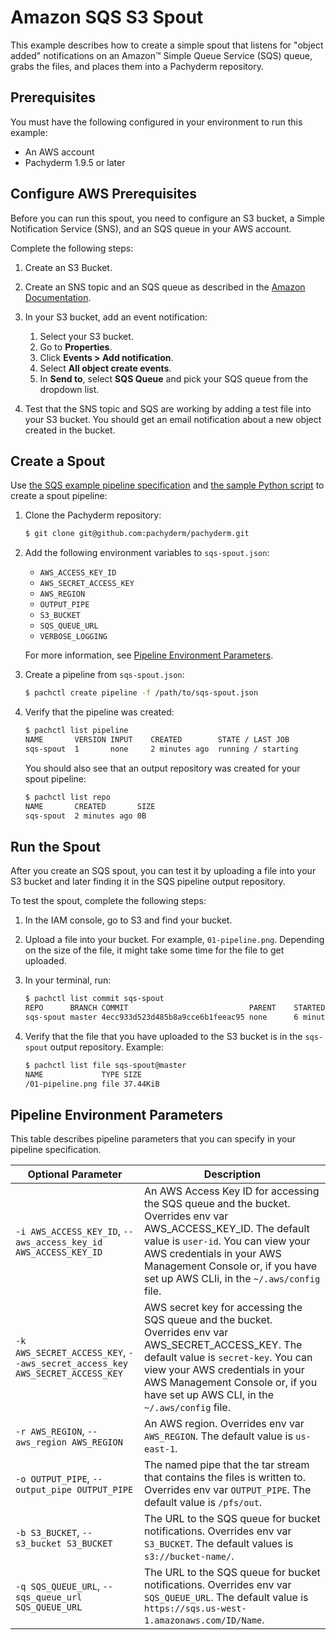 # Amazon SQS S3 Spout

This example describes how to create a simple spout that listens for "object
added" notifications on an Amazon™ Simple Queue Service (SQS) queue, grabs the
files, and places them into a Pachyderm repository.

## Prerequisites

You must have the following configured in your environment to run this example:

-   An AWS account
-   Pachyderm 1.9.5 or later

## Configure AWS Prerequisites

Before you can run this spout, you need to configure an S3 bucket, a Simple
Notification Service (SNS), and an SQS queue in your AWS account.

Complete the following steps:

1. Create an S3 Bucket.
2. Create an SNS topic and an SQS queue as described in the
   [Amazon Documentation](https://docs.aws.amazon.com/AmazonS3/latest/dev/ways-to-add-notification-config-to-bucket.html).
3. In your S3 bucket, add an event notification:

    1. Select your S3 bucket.
    2. Go to **Properties**.
    3. Click **Events > Add notification**.
    4. Select **All object create events**.
    5. In **Send to**, select **SQS Queue** and pick your SQS queue from the
       dropdown list.

4. Test that the SNS topic and SQS are working by adding a test file into your
   S3 bucket. You should get an email notification about a new object created in
   the bucket.

## Create a Spout

Use [the SQS example pipeline specification](sqs-spout.json) and
[the sample Python script](sqs-spout.py) to create a spout pipeline:

1. Clone the Pachyderm repository:

    ```bash
    $ git clone git@github.com:pachyderm/pachyderm.git
    ```

1. Add the following environment variables to `sqs-spout.json`:

    - `AWS_ACCESS_KEY_ID`
    - `AWS_SECRET_ACCESS_KEY`
    - `AWS_REGION`
    - `OUTPUT_PIPE`
    - `S3_BUCKET`
    - `SQS_QUEUE_URL`
    - `VERBOSE_LOGGING`

    For more information, see
    [Pipeline Environment Parameters](#pipeline-environment-parameters).

1. Create a pipeline from `sqs-spout.json`:

    ```bash
    $ pachctl create pipeline -f /path/to/sqs-spout.json
    ```

1. Verify that the pipeline was created:

    ```bash
    $ pachctl list pipeline
    NAME       VERSION INPUT    CREATED        STATE / LAST JOB
    sqs-spout  1       none     2 minutes ago  running / starting
    ```

    You should also see that an output repository was created for your spout
    pipeline:

    ```bash
    $ pachctl list repo
    NAME       CREATED       SIZE
    sqs-spout  2 minutes ago 0B
    ```

## Run the Spout

After you create an SQS spout, you can test it by uploading a file into your S3
bucket and later finding it in the SQS pipeline output repository.

To test the spout, complete the following steps:

1. In the IAM console, go to S3 and find your bucket.
1. Upload a file into your bucket. For example, `01-pipeline.png`. Depending on
   the size of the file, it might take some time for the file to get uploaded.
1. In your terminal, run:

    ```bash
    $ pachctl list commit sqs-spout
    REPO      BRANCH COMMIT                           PARENT    STARTED        DURATION           SIZE
    sqs-spout master 4ecc933d523d485b8a9cce6b1feeac95 none      6 minutes ago  Less than a second 37.44KiB
    ```

1. Verify that the file that you have uploaded to the S3 bucket is in the
   `sqs-spout` output repository. Example:

    ```bash
    $ pachctl list file sqs-spout@master
    NAME             TYPE SIZE
    /01-pipeline.png file 37.44KiB
    ```

## Pipeline Environment Parameters

This table describes pipeline parameters that you can specify in your pipeline
specification.

| Optional Parameter                                                          | Description                                                                                                                                                                                                                                                          |
| --------------------------------------------------------------------------- | -------------------------------------------------------------------------------------------------------------------------------------------------------------------------------------------------------------------------------------------------------------------- |
| `-i AWS_ACCESS_KEY_ID`, `--aws_access_key_id AWS_ACCESS_KEY_ID`             | An AWS Access Key ID for accessing the SQS queue and the bucket. Overrides env var AWS_ACCESS_KEY_ID. The default value is `user-id`. You can view your AWS credentials in your AWS Management Console or, if you have set up AWS CLIi, in the `~/.aws/config` file. |
| `-k AWS_SECRET_ACCESS_KEY`, `--aws_secret_access_key AWS_SECRET_ACCESS_KEY` | AWS secret key for accessing the SQS queue and the bucket. Overrides env var AWS_SECRET_ACCESS_KEY. The default value is `secret-key`. You can view your AWS credentials in your AWS Management Console or, if you have set up AWS CLI, in the `~/.aws/config` file. |
| `-r AWS_REGION`, `--aws_region AWS_REGION`                                  | An AWS region. Overrides env var `AWS_REGION`. The default value is `us-east-1`.                                                                                                                                                                                     |
| `-o OUTPUT_PIPE`, `--output_pipe OUTPUT_PIPE`                               | The named pipe that the tar stream that contains the files is written to. Overrides env var `OUTPUT_PIPE`. The default value is `/pfs/out`.                                                                                                                          |
| `-b S3_BUCKET`, `--s3_bucket S3_BUCKET`                                     | The URL to the SQS queue for bucket notifications. Overrides env var `S3_BUCKET`. The default values is `s3://bucket-name/`.                                                                                                                                         |
| `-q SQS_QUEUE_URL`, `--sqs_queue_url SQS_QUEUE_URL`                         | The URL to the SQS queue for bucket notifications. Overrides env var `SQS_QUEUE_URL`. The default value is `https://sqs.us-west-1.amazonaws.com/ID/Name`.                                                                                                            |
